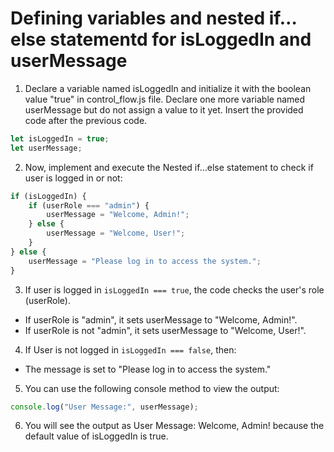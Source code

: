 # Defining variables and nested if…else statementd for isLoggedIn and userMessage

1. Declare a variable named isLoggedIn and initialize it with the boolean value "true" in control_flow.js file. Declare one more variable named userMessage but do not assign a value to it yet. Insert the provided code after the previous code.

```javascript
let isLoggedIn = true;
let userMessage;
```

2. Now, implement and execute the Nested if…else statement to check if user is logged in or not:

```javascript 
if (isLoggedIn) {
    if (userRole === "admin") {
        userMessage = "Welcome, Admin!";
    } else {
        userMessage = "Welcome, User!";
    }
} else {
    userMessage = "Please log in to access the system.";
}
```

3. If user is logged in `isLoggedIn === true`, the code checks the user's role (userRole).

- If userRole is "admin", it sets userMessage to "Welcome, Admin!".
- If userRole is not "admin", it sets userMessage to "Welcome, User!".

4. If User is not logged in `isLoggedIn === false`, then:

- The message is set to "Please log in to access the system."

5. You can use the following console method to view the output:

```javascript
console.log("User Message:", userMessage);
```
6. You will see the output as User Message: Welcome, Admin! because the default value of isLoggedIn is true.